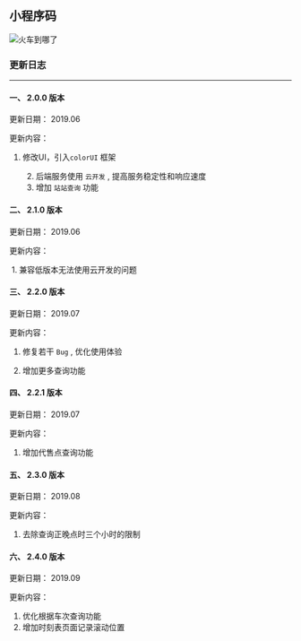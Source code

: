## 小程序码

![火车到哪了](http://picture.guansixu.cn/火车到哪了.png)





### 更新日志

---

#### 一、  2.0.0 版本

更新日期： 2019.06

更新内容：

1. 修改UI，引入`colorUI` 框架

 	2. 后端服务使用 `云开发` , 提高服务稳定性和响应速度
 	3. 增加 `站站查询` 功能



#### 二、 2.1.0 版本

更新日期：  2019.06

更新内容：

​	1. 兼容低版本无法使用云开发的问题



#### 三、 2.2.0 版本

更新日期： 2019.07

更新内容：

1. 修复若干 `Bug` , 优化使用体验

  2. 增加更多查询功能



#### 四、 2.2.1 版本

更新日期： 2019.07

更新内容：

1. 增加代售点查询功能

#### 五、 2.3.0 版本

更新日期： 2019.08

更新内容：

1. 去除查询正晚点时三个小时的限制


#### 六、 2.4.0 版本

更新日期： 2019.09

更新内容：

1. 优化根据车次查询功能
2. 增加时刻表页面记录滚动位置
